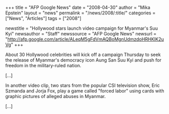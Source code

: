 +++
title = "AFP Google News"
date = "2008-04-30"
author = "Mika Epstein"
layout = "news"
permalink = "/news/2008/:title/"
categories = ["News", "Articles"]
tags = ["2008"]

newstitle = "Hollywood stars launch video campaign for Myanmar's Suu Kyi"
newsauthor = "Staff"
newssource = "AFP Google News"
newsurl = "http://afp.google.com/article/ALeqM5gFdVmAQBoMgnUdmzdoHRHKIK2uVg"
+++

About 30 Hollywood celebrities will kick off a campaign Thursday to seek the release of Myanmar's democracy icon Aung San Suu Kyi and push for freedom in the military-ruled nation.

[...]

In another video clip, two stars from the popular CSI television show, Eric Szmanda and Jorja Fox, play a game called "forced labor" using cards with graphic pictures of alleged abuses in Myanmar.

[...]  
